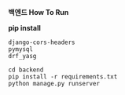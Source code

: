 **백엔드 How To Run** 

**pip install** 

```
django-cors-headers
pymysql
drf_yasg  
```


```
cd backend
pip install -r requirements.txt
python manage.py runserver
```

